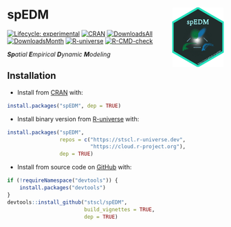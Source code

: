 
<!-- README.md is generated from README.Rmd. Please edit that file -->

# spEDM <img src="man/figures/logo.png" align="right" height="139" alt="https://stscl.github.io/spEDM/">

<!-- badges: start -->

[![Lifecycle:
experimental](https://img.shields.io/badge/lifecycle-stable-20b2aa.svg)](https://lifecycle.r-lib.org/articles/stages.html#stable)
[![CRAN](https://www.r-pkg.org/badges/version/spEDM)](https://CRAN.R-project.org/package=spEDM)
[![DownloadsAll](https://badgen.net/cran/dt/spEDM?color=orange)](https://CRAN.R-project.org/package=spEDM)
[![DownloadsMonth](https://cranlogs.r-pkg.org/badges/spEDM)](https://CRAN.R-project.org/package=spEDM)
[![R-universe](https://stscl.r-universe.dev/badges/spEDM?color=cyan)](https://stscl.r-universe.dev/spEDM)
[![R-CMD-check](https://github.com/stscl/spEDM/actions/workflows/R-CMD-check.yaml/badge.svg)](https://github.com/stscl/spEDM/actions/workflows/R-CMD-check.yaml)
<!-- badges: end -->

***Sp**atial **E**mpirical **D**ynamic **M**odeling*

## Installation

- Install from [CRAN](https://CRAN.R-project.org/package=spEDM) with:

``` r
install.packages("spEDM", dep = TRUE)
```

- Install binary version from
  [R-universe](https://stscl.r-universe.dev/spEDM) with:

``` r
install.packages("spEDM",
                 repos = c("https://stscl.r-universe.dev",
                           "https://cloud.r-project.org"),
                 dep = TRUE)
```

- Install from source code on [GitHub](https://github.com/stscl/spEDM)
  with:

``` r
if (!requireNamespace("devtools")) {
    install.packages("devtools")
}
devtools::install_github("stscl/spEDM",
                         build_vignettes = TRUE,
                         dep = TRUE)
```
